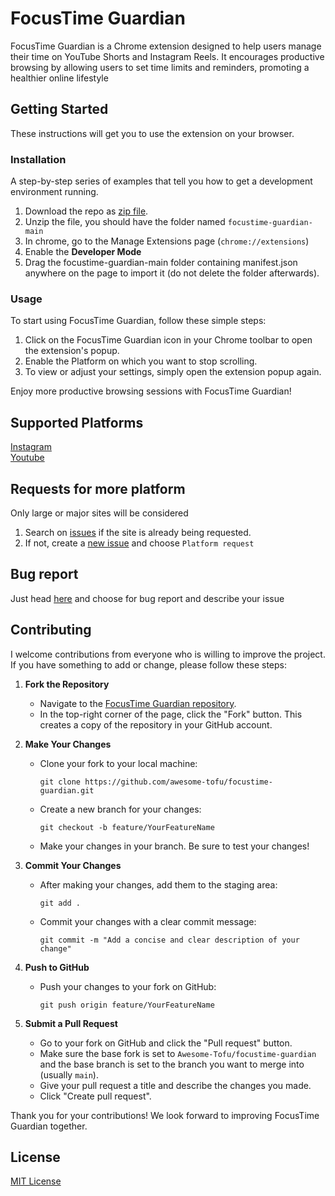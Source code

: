 # FocusTime Guardian

FocusTime Guardian is a Chrome extension designed to help users manage their time on YouTube Shorts and Instagram Reels. It encourages productive browsing by allowing users to set time limits and reminders, promoting a healthier online lifestyle

## Getting Started

These instructions will get you to use the extension on your browser.

### Installation

A step-by-step series of examples that tell you how to get a development environment running.

1. Download the repo as [zip file](https://github.com/awesome-tofu/focustime-guardian/archive/main.zip).
2. Unzip the file, you should have the folder named `focustime-guardian-main`
3. In chrome, go to the Manage Extensions page (`chrome://extensions`)
4. Enable the **Developer Mode**
5. Drag the focustime-guardian-main folder containing manifest.json anywhere on the page to import it (do not delete the folder afterwards).

### Usage

To start using FocusTime Guardian, follow these simple steps:

1. Click on the FocusTime Guardian icon in your Chrome toolbar to open the extension's popup.
2. Enable the Platform on which you want to stop scrolling.
3. To view or adjust your settings, simply open the extension popup again.

Enjoy more productive browsing sessions with FocusTime Guardian!

## Supported Platforms

[Instagram](https://www.instagram.com/)\
[Youtube](https://www.youtube.com/)

## Requests for more platform

Only large or major sites will be considered

1. Search on [issues](https://github.com/Awesome-Tofu/focustime-guardian/issues) if the site is already being requested.
2. If not, create a [new issue](https://github.com/Awesome-Tofu/focustime-guardian/issues/new/choose) and choose `Platform request`

## Bug report

Just head [here](https://github.com/Awesome-Tofu/focustime-guardian/issues/new/choose) and choose for bug report and describe your issue

## Contributing

I welcome contributions from everyone who is willing to improve the project. If you have something to add or change, please follow these steps:

1. **Fork the Repository**
   - Navigate to the [FocusTime Guardian repository](https://github.com/Awesome-Tofu/focustime-guardian).
   - In the top-right corner of the page, click the "Fork" button. This creates a copy of the repository in your GitHub account.

2. **Make Your Changes**
   - Clone your fork to your local machine:
	 ```
	 git clone https://github.com/awesome-tofu/focustime-guardian.git
	 ```
   - Create a new branch for your changes:
	 ```
	 git checkout -b feature/YourFeatureName
	 ```
   - Make your changes in your branch. Be sure to test your changes!

3. **Commit Your Changes**
   - After making your changes, add them to the staging area:
	 ```
	 git add .
	 ```
   - Commit your changes with a clear commit message:
	 ```
	 git commit -m "Add a concise and clear description of your change"
	 ```

4. **Push to GitHub**
   - Push your changes to your fork on GitHub:
	 ```
	 git push origin feature/YourFeatureName
	 ```

5. **Submit a Pull Request**
   - Go to your fork on GitHub and click the "Pull request" button.
   - Make sure the base fork is set to `Awesome-Tofu/focustime-guardian` and the base branch is set to the branch you want to merge into (usually `main`).
   - Give your pull request a title and describe the changes you made.
   - Click "Create pull request".

Thank you for your contributions! We look forward to improving FocusTime Guardian together.

## License

[MIT License](https://opensource.org/license/mit)